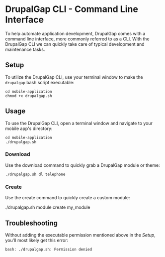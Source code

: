 # DrupalGap CLI - Command Line Interface

To help automate application development, DrupalGap comes with a command line
interface, more commonly referred to as a CLI. With the DrupalGap CLI we can
quickly take care of typical development and maintenance tasks.

## Setup

To utilize the DrupalGap CLI, use your terminal window to make the `drupalgap`
bash script executable:

```
cd mobile-application
chmod +x drupalgap.sh
```

## Usage

To use the DrupalGap CLI, open a terminal window and navigate to your mobile
app's directory:

```
cd mobile-application
./drupalgap.sh
```

### Download

Use the download command to quickly grab a DrupalGap module or theme:

```
./drupalgap.sh dl telephone
```

### Create

Use the create command to quickly create a custom module:

./drupalgap.sh module create my_module

## Troubleshooting

Without adding the executable permission mentioned above in the *Setup*, you'll
most likely get this error:

```
bash: ./drupalgap.sh: Permission denied
```
